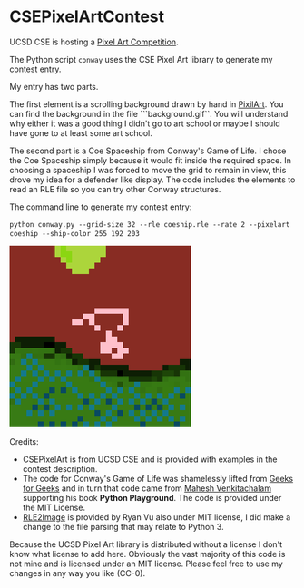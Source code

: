 # CSEPixelArtContest

UCSD CSE is hosting a [Pixel Art Competition](https://pixel-art.goto.ucsd.edu/).

The Python script ```conway``` uses the CSE Pixel Art library to generate my contest entry.

My entry has two parts.

The first element is a scrolling background drawn by hand in [PixilArt](https://pixilart.com). You can find the background in the file ```background.gif``. 
You will understand why either it was a good thing I didn't go to art school or maybe I should have gone to at least some art school.

The second part is a Coe Spaceship from Conway's Game of Life. I chose the Coe Spaceship simply because it would fit inside the required space. In choosing a
spaceship I was forced to move the grid to remain in view, this drove my idea for a defender like display. The code includes the elements to read an RLE file
so you can try other Conway structures.

The command line to generate my contest entry:
```
python conway.py --grid-size 32 --rle coeship.rle --rate 2 --pixelart coeship --ship-color 255 192 203
```

![Coe Spaceship over Planet X](https://github.com/e3-cerruti/CSEPixelArtContest/blob/master/coeship_large.gif?raw=true)

Credits:
  * CSEPixelArt is from UCSD CSE and is provided with examples in the contest description.
  * The code for Conway's Game of Life was shamelessly lifted from [Geeks for Geeks](https://www.geeksforgeeks.org/conways-game-life-python-implementation/) and in turn that code came from [Mahesh Venkitachalam](https://github.com/electronut/pp/tree/master/conway) supporting his book __Python Playground__. The code is provided under the MIT License.
  * [RLE2Image](https://github.com/rtvu/rle2img) is provided by Ryan Vu also under MIT license, I did make a change to the file parsing that may relate to Python 3.

Because the UCSD Pixel Art library is distributed without a license I don't know what license to add here. Obviously the vast majority of this code is not mine and is licensed under an MIT license. Please feel free to use my changes in any way you like (CC-0).
